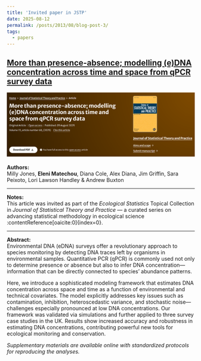 ```yaml
---
title: 'Invited paper in JSTP'
date: 2025-08-12
permalink: /posts/2013/08/blog-post-3/
tags:
  - papers
---
```


## [More than presence-absence; modelling (e)DNA concentration across time and space from qPCR survey data](https://link.springer.com/article/10.1007/s42519-025-00477-9)

![eDNA qPCR modelling framework](/images/Screenshot1.png)

**Authors:**  
Milly Jones, **Eleni Matechou**, Diana Cole, Alex Diana, Jim Griffin, Sara Peixoto, Lori Lawson Handley & Andrew Buxton

---

**Notes:**  
This article was invited as part of the *Ecological Statistics* Topical Collection in *Journal of Statistical Theory and Practice* — a curated series on advancing statistical methodology in ecological science :contentReference[oaicite:0]{index=0}.

---

**Abstract:**  
Environmental DNA (eDNA) surveys offer a revolutionary approach to species monitoring by detecting DNA traces left by organisms in environmental samples. Quantitative PCR (qPCR) is commonly used not only to determine presence or absence but also to infer DNA concentration—information that can be directly connected to species’ abundance patterns.

Here, we introduce a sophisticated modeling framework that estimates DNA concentration across space and time as a function of environmental and technical covariates. The model explicitly addresses key issues such as contamination, inhibition, heteroscedastic variance, and stochastic noise—challenges especially pronounced at low DNA concentrations. Our framework was validated via simulations and further applied to three survey case studies in the UK. Results show increased accuracy and robustness in estimating DNA concentrations, contributing powerful new tools for ecological monitoring and conservation.

*Supplementary materials are available online with standardized protocols for reproducing the analyses.*


